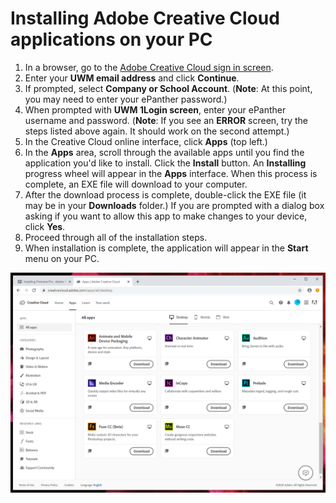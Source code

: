 # Installing Adobe Creative Cloud applications on your PC

1. In a browser, go to the [Adobe Creative Cloud sign in screen](https://creativecloud.adobe.com).
2. Enter your **UWM email address** and click **Continue**.
3. If prompted, select **Company or School Account**. \(**Note**: At this point, you may need to enter your ePanther password.\)
4. When prompted with **UWM 1Login screen**, enter your ePanther username and password. \(**Note**: If you see an **ERROR** screen, try the steps listed above again. It should work on the second attempt.\)
5. In the Creative Cloud online interface, click **Apps** \(top left.\)
6. In the **Apps** area, scroll through the available apps until you find the application you'd like to install. Click the **Install** button. An **Installing** progress wheel will appear in the **Apps** interface. When this process is complete, an EXE file will download to your computer.
7. After the download process is complete, double-click the EXE file \(it may be in your **Downloads** folder.\) If you are prompted with a dialog box asking if you want to allow this app to make changes to your device, click **Yes**.
8. Proceed through all of the installation steps.
9. When installation is complete, the application will appear in the **Start** menu on your PC.

![](/assets/downloading-audition.png)



